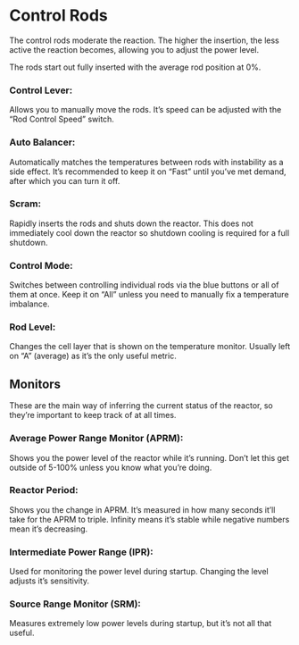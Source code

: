 # Control Rods
The control rods moderate the reaction. The higher the insertion, the less active the reaction becomes, allowing you to adjust the power level.

The rods start out fully inserted with the average rod position at 0%.

### Control Lever:
Allows you to manually move the rods. It’s speed can be adjusted with the “Rod Control Speed” switch.

### Auto Balancer:
Automatically matches the temperatures between rods with instability as a side effect. It’s recommended to keep it on “Fast” until you’ve met demand, after which you can turn it off.

### Scram:
Rapidly inserts the rods and shuts down the reactor. This does not immediately cool down the reactor so shutdown cooling is required for a full shutdown.

### Control Mode:
Switches between controlling individual rods via the blue buttons or all of them at once. Keep it on “All” unless you need to manually fix a temperature imbalance.

### Rod Level:
Changes the cell layer that is shown on the temperature monitor. Usually left on “A” (average) as it’s the only useful metric.

## Monitors
These are the main way of inferring the current status of the reactor, so they’re important to keep track of at all times.

### Average Power Range Monitor (APRM):
Shows you the power level of the reactor while it’s running. Don’t let this get outside of 5-100% unless you know what you’re doing.

### Reactor Period:
Shows you the change in APRM. It’s measured in how many seconds it’ll take for the APRM to triple. Infinity means it’s stable while negative numbers mean it’s decreasing.

### Intermediate Power Range (IPR):
Used for monitoring the power level during startup. Changing the level adjusts it’s sensitivity.

### Source Range Monitor (SRM):
Measures extremely low power levels during startup, but it’s not all that useful.
